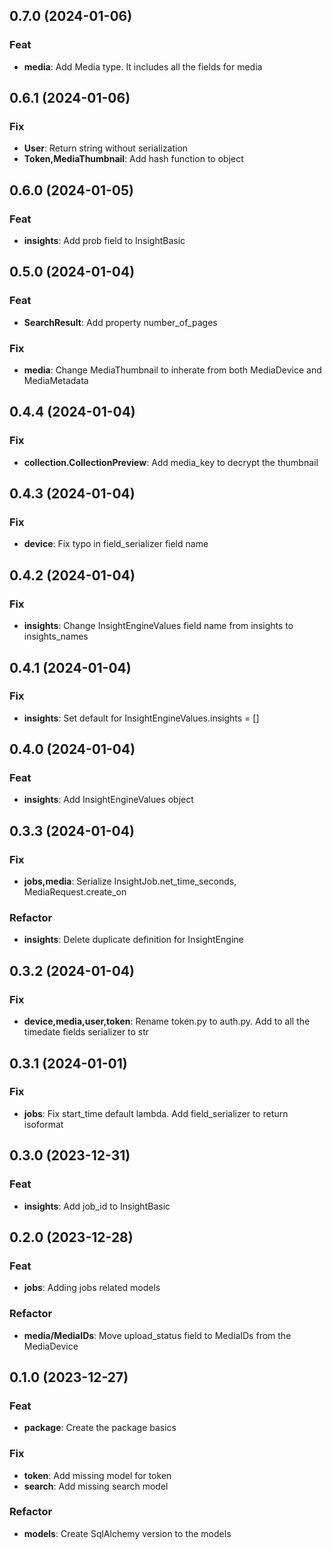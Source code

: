 ## 0.7.0 (2024-01-06)

### Feat

- **media**: Add Media type. It includes all the fields for media

## 0.6.1 (2024-01-06)

### Fix

- **User**: Return string without serialization
- **Token,MediaThumbnail**: Add hash function to object

## 0.6.0 (2024-01-05)

### Feat

- **insights**: Add prob field to InsightBasic

## 0.5.0 (2024-01-04)

### Feat

- **SearchResult**: Add property number_of_pages

### Fix

- **media**: Change MediaThumbnail to inherate from both MediaDevice and MediaMetadata

## 0.4.4 (2024-01-04)

### Fix

- **collection.CollectionPreview**: Add media_key to decrypt the thumbnail

## 0.4.3 (2024-01-04)

### Fix

- **device**: Fix typo in field_serializer field name

## 0.4.2 (2024-01-04)

### Fix

- **insights**: Change InsightEngineValues field name from insights to insights_names

## 0.4.1 (2024-01-04)

### Fix

- **insights**: Set default for InsightEngineValues.insights = []

## 0.4.0 (2024-01-04)

### Feat

- **insights**: Add InsightEngineValues object

## 0.3.3 (2024-01-04)

### Fix

- **jobs,media**: Serialize InsightJob.net_time_seconds, MediaRequest.create_on

### Refactor

- **insights**: Delete duplicate definition for InsightEngine

## 0.3.2 (2024-01-04)

### Fix

- **device,media,user,token**: Rename token.py to auth.py. Add to all the timedate fields serializer to str

## 0.3.1 (2024-01-01)

### Fix

- **jobs**: Fix start_time default lambda. Add field_serializer to return isoformat

## 0.3.0 (2023-12-31)

### Feat

- **insights**: Add job_id to InsightBasic

## 0.2.0 (2023-12-28)

### Feat

- **jobs**: Adding jobs related models

### Refactor

- **media/MediaIDs**: Move upload_status field to MediaIDs from the MediaDevice

## 0.1.0 (2023-12-27)

### Feat

- **package**: Create the package basics

### Fix

- **token**: Add missing model for token
- **search**: Add missing search model

### Refactor

- **models**: Create SqlAlchemy version to the models
